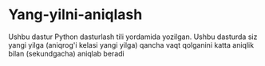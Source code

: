 # Yang-yilni-aniqlash
Ushbu dastur Python dasturlash tili yordamida yozilgan. Ushbu dasturda siz yangi yilga (aniqrog'i kelasi yangi yilga) qancha vaqt qolganini katta aniqlik bilan (sekundgacha) aniqlab beradi
